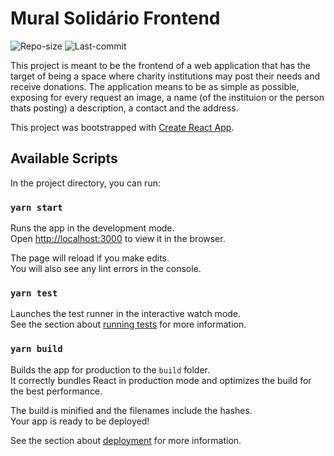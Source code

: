 # Mural Solidário Frontend

![Repo-size](https://img.shields.io/github/repo-size/williamguilhermesouza/MuralSolidarioFrontend)
![Last-commit](https://img.shields.io/github/last-commit/williamguilhermesouza/MuralSolidarioFrontend)

This project is meant to be the frontend of a web application that has the target of being a space where charity institutions may post their needs
and receive donations. The application means to be as simple as possible, exposing for every request an image, a name (of the instituion or the person thats
posting) a description, a contact and the address.

This project was bootstrapped with [Create React App](https://github.com/facebook/create-react-app).

## Available Scripts

In the project directory, you can run:

### `yarn start`

Runs the app in the development mode.\
Open [http://localhost:3000](http://localhost:3000) to view it in the browser.

The page will reload if you make edits.\
You will also see any lint errors in the console.

### `yarn test`

Launches the test runner in the interactive watch mode.\
See the section about [running tests](https://facebook.github.io/create-react-app/docs/running-tests) for more information.

### `yarn build`

Builds the app for production to the `build` folder.\
It correctly bundles React in production mode and optimizes the build for the best performance.

The build is minified and the filenames include the hashes.\
Your app is ready to be deployed!

See the section about [deployment](https://facebook.github.io/create-react-app/docs/deployment) for more information.

